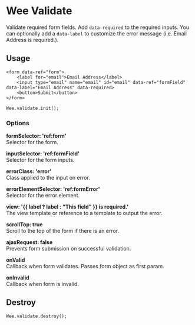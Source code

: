 # Wee Validate

Validate required form fields. Add `data-required` to the required inputs. You can optionally add a `data-label` to customize the error message (i.e. Email Address is required.).

## Usage

```
<form data-ref="form">
	<label for="email">Email Address</label>
	<input type="email" name="email" id="email" data-ref="formField" data-label="Email Address" data-required>
	<button>Submit</button>
</form>
```

```
Wee.validate.init();
```

### Options

**formSelector: 'ref:form'**<br>
Selector for the form.

**inputSelector: 'ref:formField'**<br>
Selector for the form inputs.

**errorClass: 'error'**<br>
Class applied to the input on error.

**errorElementSelector: 'ref:formError'**<br>
Selector for the error element.

**view: '<span class="form-error" data-ref="formError">{{ label ? label : "This field" }} is required.</span>'**<br>
The view template or reference to a template to output the error.

**scrollTop: true**<br>
Scroll to the top of the form if there is an error.

**ajaxRequest: false**<br>
Prevents form submission on successful validation.

**onValid**<br>
Callback when form validates. Passes form object as first param.

**onInvalid**<br>
Callback when form is invalid.

## Destroy

```
Wee.validate.destroy();
```